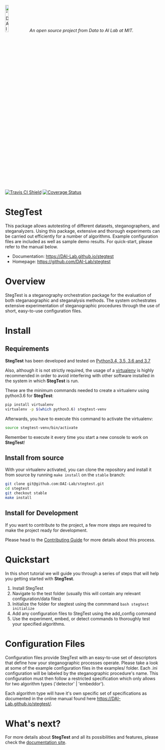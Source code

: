 <p align="left">
<img width=15% src="https://dai.lids.mit.edu/wp-content/uploads/2018/06/Logo_DAI_highres.png" alt=“DAI-Lab” />
<i>An open source project from Data to AI Lab at MIT.</i>
</p>

<!-- Uncomment these lines after releasing the package to PyPI for version and downloads badges -->
<!--[![PyPI Shield](https://img.shields.io/pypi/v/stegtest.svg)](https://pypi.python.org/pypi/stegtest)-->
<!--[![Downloads](https://pepy.tech/badge/stegtest)](https://pepy.tech/project/stegtest)-->
[![Travis CI Shield](https://travis-ci.org/DAI-Lab/stegtest.svg?branch=master)](https://travis-ci.org/DAI-Lab/stegtest)
[![Coverage Status](https://codecov.io/gh/DAI-Lab/stegtest/branch/master/graph/badge.svg)](https://codecov.io/gh/DAI-Lab/stegtest)

# StegTest

This package allows autotesting of different datasets, steganographers, and steganalyzers. Using this package, extensive and thorough experiments can be carried out efficiently for a number of algorithms. Example configuration files are included as well as sample demo results. For quick-start, please refer to the manual below. 

- Documentation: https://DAI-Lab.github.io/stegtest
- Homepage: https://github.com/DAI-Lab/stegtest

# Overview

StegTest is a steganography orchestration package for the evaluation of both steganaographic and steganalysis methods. The system orchestrates extensive experimentation of steganographic procedures through the use of short, easy-to-use configuration files. 

# Install

## Requirements

**StegTest** has been developed and tested on [Python3.4, 3.5, 3.6 and 3.7](https://www.python.org/downloads/)

Also, although it is not strictly required, the usage of a [virtualenv](https://virtualenv.pypa.io/en/latest/)
is highly recommended in order to avoid interfering with other software installed in the system
in which **StegTest** is run.

These are the minimum commands needed to create a virtualenv using python3.6 for **StegTest**:

```bash
pip install virtualenv
virtualenv -p $(which python3.6) stegtest-venv
```

Afterwards, you have to execute this command to activate the virtualenv:

```bash
source stegtest-venv/bin/activate
```

Remember to execute it every time you start a new console to work on **StegTest**!

<!-- Uncomment this section after releasing the package to PyPI for installation instructions
## Install from PyPI

After creating the virtualenv and activating it, we recommend using
[pip](https://pip.pypa.io/en/stable/) in order to install **StegTest**:

```bash
pip install stegtest
```

This will pull and install the latest stable release from [PyPI](https://pypi.org/).
-->

## Install from source

With your virtualenv activated, you can clone the repository and install it from
source by running `make install` on the `stable` branch:

```bash
git clone git@github.com:DAI-Lab/stegtest.git
cd stegtest
git checkout stable
make install
```

## Install for Development

If you want to contribute to the project, a few more steps are required to make the project ready
for development.

Please head to the [Contributing Guide](https://DAI-Lab.github.io/stegtest/contributing.html#get-started)
for more details about this process.

# Quickstart

In this short tutorial we will guide you through a series of steps that will help you
getting started with **StegTest**.

1. Install StegTest 
2. Navigate to the test folder (usually this will contain any relevant configuration/data files)
3. Initialize the folder for stegtest using the commmand ```bash stegtest initialize```
4. Add any configuration files to StegTest using the add_config command
5. Use the experiment, embed, or detect commands to thoroughly test your specified algorithms. 

# Configuration Files

Configuration files provide StegTest with an easy-to-use set of descriptors that define how your steganographic processes operate. Please take a look at some of the example configuration files in the examples/ folder. Each .ini configuration will be labeled by the steganographic procedure's name. This configuration must then follow a restricted specification which only allows for two algorithm types ('detector' | 'embeddor'). 

Each algorithm type will have it's own specific set of specifications as documented in the online manual found here https://DAI-Lab.github.io/stegtest/.

# What's next?

For more details about **StegTest** and all its possibilities
and features, please check the [documentation site](
https://DAI-Lab.github.io/stegtest/).
